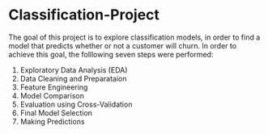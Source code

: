 # Classification-Project
The goal of this project is to explore classification models, in order to find a model that predicts whether or not a customer will churn. In order to achieve this goal, the folllowing seven steps were performed:
 
1. Exploratory Data Analysis (EDA)
2. Data Cleaning and Preparataion
3. Feature Engineering
4. Model Comparison
5. Evaluation using Cross-Validation
6. Final Model Selection
7. Making Predictions
